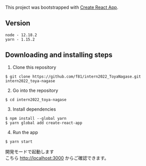This project was bootstrapped with [Create React App](https://github.com/facebook/create-react-app).

## Version

```
node - 12.18.2
yarn - 1.15.2
```

## Downloading and installing steps

1. Clone this repository

```
$ git clone https://github.com/f81/intern2022_ToyaNagase.git intern2022_toya-nagase
```

2. Go into the repository

```
$ cd intern2022_toya-nagase
```

3. Install dependencies

```
$ npm install --global yarn
$ yarn global add create-react-app
```

4. Run the app

```
$ yarn start
```

開発モードで起動します<br />
こちら [http://localhost:3000](http://localhost:3000) からご確認できます。
